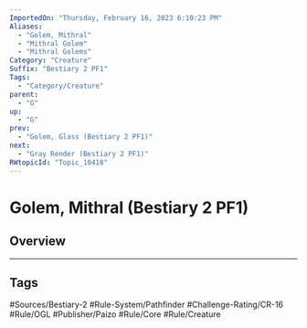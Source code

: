 ```yaml
---
ImportedOn: "Thursday, February 16, 2023 6:10:23 PM"
Aliases:
  - "Golem, Mithral"
  - "Mithral Golem"
  - "Mithral Golems"
Category: "Creature"
Suffix: "Bestiary 2 PF1"
Tags:
  - "Category/Creature"
parent:
  - "G"
up:
  - "G"
prev:
  - "Golem, Glass (Bestiary 2 PF1)"
next:
  - "Gray Render (Bestiary 2 PF1)"
RWtopicId: "Topic_10418"
---
```

# Golem, Mithral (Bestiary 2 PF1)
## Overview

---
## Tags
#Sources/Bestiary-2 #Rule-System/Pathfinder #Challenge-Rating/CR-16 #Rule/OGL #Publisher/Paizo #Rule/Core #Rule/Creature

